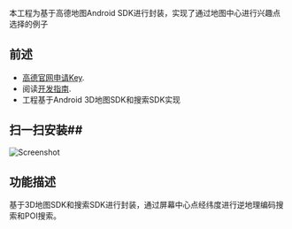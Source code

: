 本工程为基于高德地图Android SDK进行封装，实现了通过地图中心进行兴趣点选择的例子
## 前述 ##
- [高德官网申请Key](http://lbs.amap.com/dev/#/).
- 阅读[开发指南](http://lbs.amap.com/api/android-sdk/summary/).
- 工程基于Android 3D地图SDK和搜索SDK实现

## 扫一扫安装##
![Screenshot]( https://raw.githubusercontent.com/amap-demo/android-place-choose/master/SearchDemo/apk/1477648070.png)  

## 功能描述 ##
基于3D地图SDK和搜索SDK进行封装，通过屏幕中心点经纬度进行逆地理编码搜索和POI搜索。
